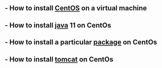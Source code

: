 ## - How to install [CentOS](https://github.com/kaziyas/devops-links-and-lessons-learned/blob/master/lpic/centos.md) on a virtual machine
## - How to install [java](https://github.com/kaziyas/devops-links-and-lessons-learned/blob/master/lpic/java.md) 11 on CentOs
## - How to install a particular [package](https://github.com/kaziyas/devops-links-and-lessons-learned/blob/master/lpic/package.md) on CentOs
## - How to install [tomcat](https://github.com/kaziyas/devops-links-and-lessons-learned/blob/master/lpic/tomcat.md) on CentOs

